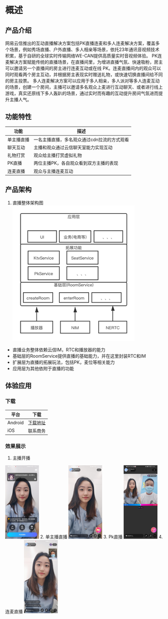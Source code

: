 # 概述

## 产品介绍
网易云信推出的互动直播解决方案包括PK直播连麦和多人连麦解决方案，覆盖多个场景，例如秀场直播、户外直播、多人相亲等场景，依托23年通讯音视频技术积累，基于自研的全球实时传输网络WE-CAN提供高质量实时音视频体验。 PK连麦解决方案赋能传统的直播场景，在直播间里，为增进直播气氛、快速吸粉，房主可以邀请另一个直播间的房主进行连麦互动或在线 PK。连麦直播间内的观众可以同时观看两个房主互动，并根据房主表现实时赠送礼物，或快速切换直播间给不同的房主投票。 多人连麦解决方案可以应用于多人相亲，多人派对等多人连麦互动的场景，创建一个房间，主播可以邀请多名观众上麦进行互动聊天、或者进行线上游戏，真实还原线下多人轰趴的场景，通过实时而有趣的互动提升房间气氛进而提升主播人气。

## 功能特性

|  功能   | 描述  |
|  ----  | ----  |
| 单主播直播  | 一名主播直播，多名观众通过cdn拉流的方式观看 |
| 聊天互动  | 主播和观众通过云信聊天室能力实现互动 |
| 礼物打赏  | 观众给主播打赏虚拟礼物 |
| PK直播  | 两位主播PK，各自观众看到双方主播的表现 |
| 连麦直播  | 观众与主播连麦互动 |

## 产品架构 
1. 直播整体架构图   
![直播架构图](image/live.png)
* 直播业务整体依赖云信IM，RTC和播放器的能力   
* 基础层的RoomService提供直播的基础能力，并在这里封装RTC和IM   
* 扩展层为直播的拓展玩法，包括PK，麦位等相关能力
* 应用层为其他依附于直播的功能   


## 体验应用
### 下载
|  平台   | 下载  |
|  ----  | ----  |
| Android  | [下载地址](https://www.pgyer.com/kBQ2) |
| iOS  | 联系商务 |


### 效果展示
1. 主播开播  
<img src="image/start_live.jpg" alt="image-20210923195218894" width="108" heigth="234" />  
2. 单主播直播  
<img src="image/single_live.jpg" alt="image-20210923195218894" width="108" heigth="234" />
3. Pk直播  
<img src="image/pk_live.jpg" alt="image-20210923195218894" width="108" heigth="234" />
4. 连麦直播  
<img src="image/seat_live.jpg" alt="image-20210923195218894" width="108" heigth="234" />
